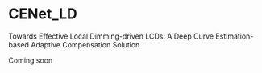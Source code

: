 # CENet_LD

Towards Effective Local Dimming-driven LCDs: A Deep Curve Estimation-based Adaptive Compensation Solution

Coming soon
